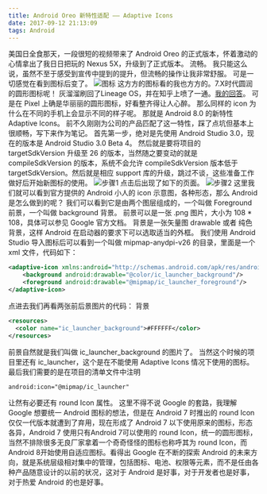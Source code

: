 ```yaml
---
title: Android Oreo 新特性适配 —— Adaptive Icons
date: 2017-09-12 21:13:09
tags: Android
---
```

美国日全食那天，一段很短的视频带来了 Android Oreo 的正式版本，怀着激动的心情拿出了我日日把玩的 Nexus 5X，升级到了正式版本。
流畅。
我只能这么说，虽然不至于感受到宣传中提到的提升，但流畅的操作让我非常舒服。
可是一切感觉在看到图标后变了。
![图标](https://user-images.githubusercontent.com/16117136/30329107-ec88fb50-9803-11e7-8964-1e51c6f62ea6.png)
这方方的图标看的我也方方的。7.X时代圆润的圆形图标呢！
灰溜溜刷回了Lineage OS，并在知乎上喷了一通。<a href="https://www.zhihu.com/question/64259646/answer/218605483">我的回答</a>。
可是在 Pixel 上确是华丽丽的圆形图标，好看整齐得让人心醉。
那么同样的 icon 为什么在不同的手机上会显示不同的样子呢。
那就是 Android 8.0 的新特性 Adaptive Icons。
前不久刚刚为公司的产品匹配了这一特性，踩了点坑但基本上很顺畅，写下来作为笔记。
首先第一步，绝对是先使用 Android Studio 3.0，现在的版本是 Android Studio 3.0 Beta 4。
然后就是要将项目的 targetSdkVersion 升级至 26 的版本，当然随之要变动的就是 compileSdkVersion 的版本，系统不会允许 compileSdkVersion 版本低于 targetSdkVersion。然后就是相应 support 库的升级，跳过不谈，这些准备工作做好后开始新图标的使用。
![步骤1](https://user-images.githubusercontent.com/16117136/30329538-1f430dd2-9805-11e7-8a7b-88ef5d1a6bd7.png)
点击后出现了如下的页面。
![步骤2](https://user-images.githubusercontent.com/16117136/30330043-8b79df66-9806-11e7-9859-0d9caa6d5154.png)
这里我们就可以看到官方提供的 Android 小人的 icon 示意图，各种形态，那么 Android 是怎么做到的呢？
我们可以看到它是由两个图层组成的，一个叫做 Foreground 前景，一个叫做 background 背景。
前景可以是一张 .png 图片，大小为 108 * 108，具体可以参见 Google 官方文档。
背景是一张矢量图 drawable 或者 纯色背景，这样 Android 在启动器的要求下可以选取适当的外框。
我们使用 Android Studio 导入图标后可以看到一个叫做 mipmap-anydpi-v26 的目录，里面是一个 xml 文件，代码如下：
```XML
<adaptive-icon xmlns:android="http://schemas.android.com/apk/res/android">
    <background android:drawable="@color/ic_launcher_background"/>
    <foreground android:drawable="@mipmap/ic_launcher_foreground"/>
</adaptive-icon>
```
点进去我们再看两张前后景图片的代码：
背景
```XML
<resources>
  <color name="ic_launcher_background">#FFFFFF</color>
</resources>
```
前景自然就是我们叫做 ic_launcher_background 的图片了。
当然这个时候的项目里还有 ic_launcher，这个是在不能使用 Adaptive Icons 情况下使用的图标。最后我们需要的是在项目的清单文件中注明
```
android:icon="@mipmap/ic_launcher"
```
让然有必要还有 round Icon 属性。
这里不得不说 Google 的套路，我理解 Google 想要统一 Android 图标的想法，但是在 Android 7 时推出的 round Icon 仅仅一代版本就遭到了弃用，现在形成了 Android 7 以下使用原来的图标，形态各异，Android 7 使用只有Android 7可以使用的 round Icon，统一的圆形图标，当然不排除很多无良厂家拿着一个奇奇怪怪的图标也称呼其为 round Icon，而 Android 8开始使用自适应图标。看得出 Google 在不断的探索 Android 的未来方向，就是系统层级相对集中的管理，包括图标、电池、权限等元素，而不是任由各种产品随意设计的以前的状况，这对于 Android 是好事，对于开发者也是好事，对于热爱 Android 的也是好事。
